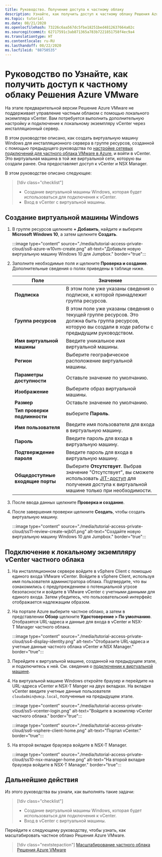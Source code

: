 ```yaml
---
title: Руководство. Получение доступа к частному облаку
description: Узнайте, как получить доступ к частному облаку Решения Azure VMware
ms.topic: tutorial
ms.date: 08/21/2020
ms.openlocfilehash: 73226c6aa567dc5fbe18251bed4812637664a02c
ms.sourcegitcommit: 62717591c3ab871365a783b7221851758f4ec9a4
ms.translationtype: HT
ms.contentlocale: ru-RU
ms.lasthandoff: 08/22/2020
ms.locfileid: "88750535"
---
```

# <a name="tutorial-learn-how-to-access-an-azure-vmware-solution-private-cloud"></a>Руководство по Узнайте, как получить доступ к частному облаку Решения Azure VMware

На этапе предварительной версии Решение Azure VMware не поддерживает управление частным облаком с помощью локального экземпляра vCenter. Вам потребуется выполнить дополнительную настройку и подключение к локальному экземпляру vCenter через инсталляционный сервер. 

В этом руководстве описано, как создать виртуальную машину Windows для инсталляционного сервера в группе ресурсов, созданной с помощью предыдущего руководства по [ настройке сетевых подключений для частного облака VMware в Azure](tutorial-configure-networking.md), и войти в vCenter. Это виртуальная машина в той же виртуальной сети, которую вы создали ранее. Она предоставляет доступ к vCenter и NSX Manager. 

В этом руководстве описано следующее:

> [!div class="checklist"]
> * Создание виртуальной машины Windows, которая будет использоваться для подключения к vCenter.
> * Вход в vCenter с виртуальной машины.

## <a name="create-a-new-windows-virtual-machine"></a>Создание виртуальной машины Windows

1. В группе ресурсов щелкните **+ Добавить**, найдите и выберите **Microsoft Windows 10**, а затем щелкните **Создать**.

   :::image type="content" source="./media/tutorial-access-private-cloud/ss8-azure-w10vm-create.png" alt-text="Добавьте новую виртуальную машину Windows 10 для Jumpbox." border="true":::

1. Заполните необходимые поля и щелкните **Проверка и создание**. Дополнительные сведения о полях приведены в таблице ниже.

   | Поле | Значение |
   | --- | --- |
   | **Подписка** | В этом поле уже указаны сведения о подписке, к которой принадлежит группа ресурсов. |
   | **Группа ресурсов** | В этом поле уже указаны сведения о текущей группе ресурсов. Это должна быть группа ресурсов, которую вы создали в ходе работы с предыдущим руководством. |
   | **Имя виртуальной машины** | Введите уникальное имя виртуальной машины. |
   | **Регион** | Выберите географическое расположение виртуальной машины. |
   | **Параметры доступности** | Оставьте значение по умолчанию. |
   | **Изображение** | Выберите образ виртуальной машины. |
   | **Размер** | Оставьте значение по умолчанию. |
   | **Тип проверки подлинности**  | выберите **Пароль**. |
   | **Имя пользователя** | Введите имя пользователя для входа в виртуальную машину. |
   | **Пароль** | Введите пароль для входа в виртуальную машину. |
   | **Подтверждение пароля** | Введите пароль для входа в виртуальную машину. |
   | **Общедоступные входящие порты** | Выберите **Отсутствует**. Выбрав значение "Отсутствует", вы сможете использовать [JIT-доступ](../security-center/security-center-just-in-time.md#jit-configure) для получения доступа к виртуальной машине только при необходимости.  |

1. После ввода данных щелкните **Проверка и создание**. 
1. После завершения проверки щелкните **Создать**, чтобы создать виртуальную машину.

   :::image type="content" source="./media/tutorial-access-private-cloud/ss11-review-create-wjb01.png" alt-text="Создайте новую виртуальную машину Windows 10 для Jumpbox." border="true":::

## <a name="connect-to-the-local-vcenter-of-your-private-cloud"></a>Подключение к локальному экземпляру vCenter частного облака

1. На инсталляционном сервере войдите в vSphere Client с помощью единого входа VMware vCenter. Войдите в vSphere Client, используя имя пользователя администратора облака. Подтвердите, что вы ознакомились с предупреждением о потенциальной угрозе безопасности и войдите в VMware vCenter с учетными данными для единого входа. Затем убедитесь, что пользовательский интерфейс отображается надлежащим образом.

1. На портале Azure выберите частное облако, а затем в представлении **Обзор** щелкните **Удостоверение > По умолчанию**. Отобразятся URL-адреса и данные для входа в vCenter и NSX-T Manager частного облака.

   :::image type="content" source="./media/tutorial-access-private-cloud/ss4-display-identity.png" alt-text="Отобразите URL-адреса и учетные данные частного облака vCenter и NSX Manager." border="true":::

1. Перейдите к виртуальной машине, созданной на предыдущем этапе, и подключитесь к ней. См. сведения о [подключении к виртуальной машине](../virtual-machines/windows/connect-logon.md#connect-to-the-virtual-machine).

1. На виртуальной машине Windows откройте браузер и перейдите на URL-адреса vCenter и NSX-T Manger на двух вкладках. На вкладке vCenter введите учетные данные пользователя `cloudadmin@vmcp.local`, полученные на предыдущем этапе.

   :::image type="content" source="./media/tutorial-access-private-cloud/ss5-vcenter-login.png" alt-text="Войдите в экземпляр vCenter частного облака." border="true":::

   :::image type="content" source="./media/tutorial-access-private-cloud/ss6-vsphere-client-home.png" alt-text="Портал vCenter." border="true":::

1. На второй вкладке браузера войдите в NSX-T Manager.

   :::image type="content" source="./media/tutorial-access-private-cloud/ss10-nsx-manager-home.png" alt-text="На второй вкладке браузера войдите в NSX-T Manager." border="true":::

## <a name="next-steps"></a>Дальнейшие действия

Из этого руководства вы узнали, как выполнять такие задачи:

> [!div class="checklist"]
> * Создание виртуальной машины Windows, которая будет использоваться для подключения к vCenter.
> * Вход в vCenter с виртуальной машины.

Перейдите к следующему руководству, чтобы узнать, как масштабировать частное облако Решения Azure VMware.

> [!div class="nextstepaction"]
> [Масштабирование частного облака Решения Azure VMware](tutorial-scale-private-cloud.md)
